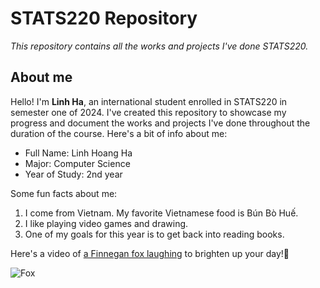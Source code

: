 # STATS220 Repository
*This repository contains all the works and projects I've done STATS220.*
## About me
Hello! I'm **Linh Ha**, an international student enrolled in STATS220 in semester one of 2024.
I've created this repository to showcase my progress and document the works and projects I've done
throughout the duration of the course. Here's a bit of info about me:

* Full Name: Linh Hoang Ha
* Major: Computer Science
* Year of Study: 2nd year

Some fun facts about me:
1. I come from Vietnam. My favorite Vietnamese food is Bún Bò Huế.
2. I like playing video games and drawing.
3. One of my goals for this year is to get back into reading books.

Here's a video of [a Finnegan fox laughing](https://www.youtube.com/watch?v=xwtaekgVt9Q) to brighten up your day!🦊

![Fox](https://i.pinimg.com/564x/c3/d4/2e/c3d42e8306749be0e5290b617fd1eca5.jpg)
